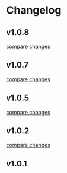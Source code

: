 # Changelog


## v1.0.8

[compare changes](https://github.com/criting/nuxt-required-env/compare/v1.0.7...v1.0.8)

## v1.0.7

[compare changes](https://github.com/criting/nuxt-required-env/compare/v1.0.5...v1.0.7)

## v1.0.5

[compare changes](https://github.com/criting/nuxt-required-env/compare/v1.0.2...v1.0.5)

## v1.0.2

[compare changes](https://github.com/criting/nuxt-required-env/compare/v1.0.1...v1.0.2)

## v1.0.1

